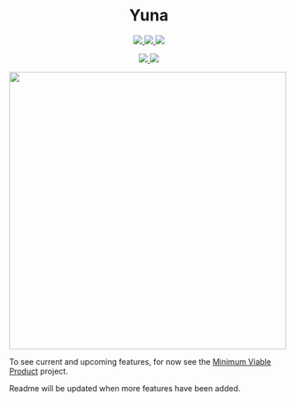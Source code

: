 <h1 align="center">Yuna</h1>

<p align="center">
  <a href="https://github.com/BeeeQueue/yuna/releases">
    <img src="https://img.shields.io/badge/platforms-win%20%7C%20linux%20%7C%20mac-lightgrey.svg"/>
  </a>

  <a href="https://github.com/BeeeQueue/yuna/releases">
    <img src="https://img.shields.io/github/release-pre/beeequeue/yuna.svg"/>
  </a>

  <a href="https://github.com/BeeeQueue/yuna/releases">
    <img src="https://img.shields.io/github/downloads/beeequeue/yuna/total.svg"/>
  </a>
</p>

<p align="center">
  <a href="https://david-dm.org/beeequeue/yuna">
    <img src="https://img.shields.io/david/beeequeue/yuna.svg"/>
  </a>

  <a href="https://travis-ci.org/BeeeQueue/yuna">
    <img src="https://travis-ci.org/BeeeQueue/yuna.svg?branch=master"/>
  </a>
</p>

[<img src="https://giant.gfycat.com/UntriedKindEnglishpointer.gif" width="500" />](https://giant.gfycat.com/UntriedKindEnglishpointer.webm)

To see current and upcoming features, for now see the [Minimum Viable Product](https://github.com/BeeeQueue/yuna/projects/1) project.

Readme will be updated when more features have been added.
